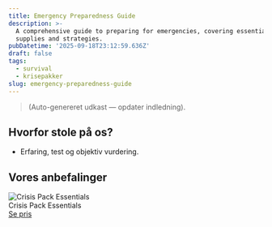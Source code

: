 ```yaml
---
title: Emergency Preparedness Guide
description: >-
  A comprehensive guide to preparing for emergencies, covering essential
  supplies and strategies.
pubDatetime: '2025-09-18T23:12:59.636Z'
draft: false
tags:
  - survival
  - krisepakker
slug: emergency-preparedness-guide
---
```

> (Auto-genereret udkast — opdater indledning).

## Hvorfor stole på os?
- Erfaring, test og objektiv vurdering.

## Vores anbefalinger


<!-- Auto: Affiliate-kort fra Products/SKUs -->

<div class="aff-card"><img src="abstract_15.png (https://v5.airtableusercontent.com/v3/u/45/45/1758247200000/wYWXxxJ0s-V9YPG-3IF60A/KQBz5aFlbjZODom7lUEcIg-0afPB8ixfkBzCCcuIWL8WFQIL4M_tXY2rCnWmwpB74kPtBgj1pXEjX6NfPnRU7bjsCoFALTCflnCsZ-O5D_pAFQVedBvUj94hmC4_xmp0YS6zOiiToyU0d65KstX1ofmnBt5yrRCw8PiTz9eeeYM/YN1Q7Kes-IcS7h0klSrVZRt-OYWxrC7q7cStcA_mD2U)" alt="Crisis Pack Essentials" class="aff-card__img" /><div class="aff-card__meta"><div class="aff-card__title">Crisis Pack Essentials</div><a class="aff-btn" href="https://affiliate.homeessentialsee62.com/deal789?utm_source=klartilalt&utm_medium=affiliate&subid=emergency-preparedness-guide-2025-09-18" rel="sponsored nofollow noopener" target="_blank">Se pris</a></div></div>

